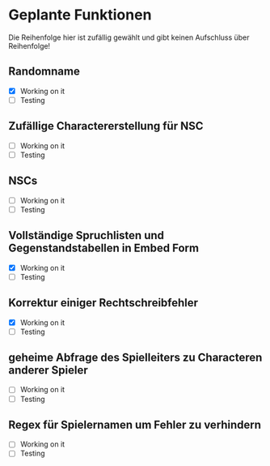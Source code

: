 # Geplante Funktionen
Die Reihenfolge hier ist zufällig gewählt und gibt keinen Aufschluss über Reihenfolge!

## Randomname
- [x] Working on it
- [ ] Testing

## Zufällige Charactererstellung für NSC
- [ ] Working on it
- [ ] Testing

## NSCs
- [ ] Working on it
- [ ] Testing

## Vollständige Spruchlisten und Gegenstandstabellen in Embed Form
- [x] Working on it
- [ ] Testing

## Korrektur einiger Rechtschreibfehler
- [x] Working on it
- [ ] Testing

## geheime Abfrage des Spielleiters zu Characteren anderer Spieler
- [ ] Working on it
- [ ] Testing

## Regex für Spielernamen um Fehler zu verhindern
- [ ] Working on it
- [ ] Testing
